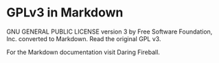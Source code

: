 # GPLv3 in Markdown
GNU GENERAL PUBLIC LICENSE version 3 by Free Software Foundation, Inc. converted to Markdown. Read the original GPL v3.

For the Markdown documentation visit Daring Fireball.
